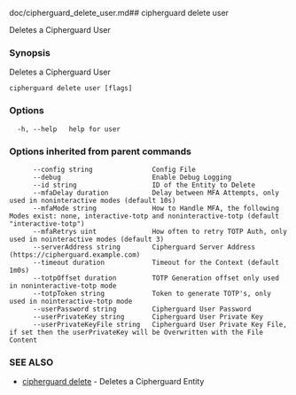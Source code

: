 doc/cipherguard_delete_user.md## cipherguard delete user

Deletes a Cipherguard User

### Synopsis

Deletes a Cipherguard User

```
cipherguard delete user [flags]
```

### Options

```
  -h, --help   help for user
```

### Options inherited from parent commands

```
      --config string               Config File
      --debug                       Enable Debug Logging
      --id string                   ID of the Entity to Delete
      --mfaDelay duration           Delay between MFA Attempts, only used in noninteractive modes (default 10s)
      --mfaMode string              How to Handle MFA, the following Modes exist: none, interactive-totp and noninteractive-totp (default "interactive-totp")
      --mfaRetrys uint              How often to retry TOTP Auth, only used in nointeractive modes (default 3)
      --serverAddress string        Cipherguard Server Address (https://cipherguard.example.com)
      --timeout duration            Timeout for the Context (default 1m0s)
      --totpOffset duration         TOTP Generation offset only used in noninteractive-totp mode
      --totpToken string            Token to generate TOTP's, only used in nointeractive-totp mode
      --userPassword string         Cipherguard User Password
      --userPrivateKey string       Cipherguard User Private Key
      --userPrivateKeyFile string   Cipherguard User Private Key File, if set then the userPrivateKey will be Overwritten with the File Content
```

### SEE ALSO

* [cipherguard delete](cipherguard_delete)	 - Deletes a Cipherguard Entity

